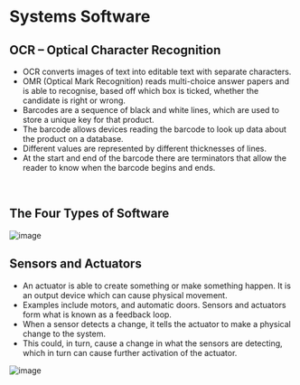 # Systems Software

## OCR – Optical Character Recognition
- OCR converts images of text into editable text with separate characters.
- OMR (Optical Mark Recognition) reads multi-choice answer papers and is able to recognise, based off which box is ticked, whether the candidate is right or wrong.
- Barcodes are a sequence of black and white lines, which are used to store a unique key for that product.
- The barcode allows devices reading the barcode to look up data about the product on a database.
- Different values are represented by different thicknesses of lines.
- At the start and end of the barcode there are terminators that allow the reader to know when the barcode begins and ends.
<br>

## The Four Types of Software
![image](https://user-images.githubusercontent.com/90699946/137457279-a02a7cd8-5e94-4b93-9686-2bd238842bd1.png)
<br>

## Sensors and Actuators
- An actuator is able to create something or make something happen. It is an output device which can cause physical movement.
- Examples include motors, and automatic doors. Sensors and actuators form what is known as a feedback loop.
- When a sensor detects a change, it tells the actuator to make a physical change to the system.
- This could, in turn, cause a change in what the sensors are detecting, which in turn can cause further activation of the actuator.

![image](https://user-images.githubusercontent.com/90699946/137457675-b9f01edd-7212-4d8a-9fe3-aab571d78085.png)
